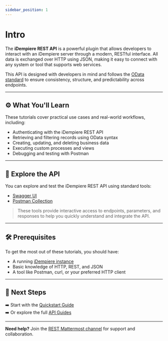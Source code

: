```yaml
---
sidebar_position: 1
---
```


# Intro

The **iDempiere REST API** is a powerful plugin that allows developers to interact with an iDempiere server through a modern, RESTful interface. All data is exchanged over HTTP using JSON, making it easy to connect with any system or tool that supports web services.

This API is designed with developers in mind and follows the [OData standard](https://www.odata.org/) to ensure consistency, structure, and predictability across endpoints.

---

## ⚙️ What You'll Learn

These tutorials cover practical use cases and real-world workflows, including:

- Authenticating with the iDempiere REST API
- Retrieving and filtering records using OData syntax
- Creating, updating, and deleting business data
- Executing custom processes and views
- Debugging and testing with Postman

---

## 🔗 Explore the API

You can explore and test the iDempiere REST API using standard tools:

- [Swagger UI](https://hengsin.github.io/idempiere-rest-swagger-ui)
- [Postman Collection]((https://github.com/bxservice/idempiere-rest/tree/master/com.trekglobal.idempiere.rest.api/postman))

> These tools provide interactive access to endpoints, parameters, and responses to help you quickly understand and integrate the API.


---

## 🛠️ Prerequisites

To get the most out of these tutorials, you should have:

- A running [iDempiere instance](https://github.com/idempiere/idempiere)
- Basic knowledge of HTTP, REST, and JSON
- A tool like Postman, curl, or your preferred HTTP client

---

## 🧭 Next Steps

➡️ Start with the [Quickstart Guide](./quickstart)  
➡️ Or explore the full [API Guides](./category/api-guides/)

---

**Need help?** Join the [REST Mattermost channel](https://mattermost.idempiere.org/idempiere/channels/rest) for support and collaboration.

